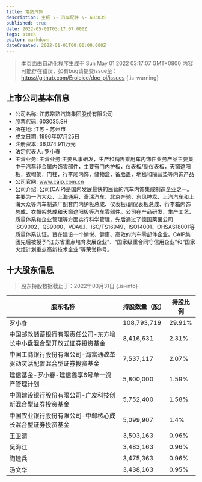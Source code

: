 ```yaml
---
title: 常熟汽饰
description: 主板 \- 汽车配件 \- 603035
published: true
date: 2022-05-01T03:17:07.000Z
tags: stock
editor: markdown
dateCreated: 2022-01-01T00:00:00.000Z
---
```


> 本页面由自动化程序生成于 Sun May 01 2022 03:17:07 GMT+0800
> 内容可能存在错误，如有bug请提交issue至：https://github.com/Eroleice/doc-pi/issues
{.is-warning}

## 上市公司基本信息
- 公司名称: 江苏常熟汽饰集团股份有限公司
- 股票代码: 603035.SH
- 所在地: 江苏 - 苏州市
- 成立日期: 1996年07月25日
- 注册资本: 36,074.911万元
- 法定代表人: 罗小春
- 主营业务: 主营业务:主要从事研发，生产和销售乘用车内饰件业务产品主要集中于汽车非金属内饰零部件，主要有门内护板，仪表板/副仪表板，天窗遮阳板，衣帽架，门柱，行李厢内饰，储物盒，备胎盖，地毯和隔音垫等内饰产品
- 公司官网: www.caip.com.cn
- 公司介绍: 公司(CAIP)是国内发展最快的民营的汽车内饰集成制造企业之一。主要为一汽大众、上海通用、奇瑞汽车、北京奔驰、东风神龙、上汽汽车和上海大众等汽车制造厂配套门内护板总成、仪表板/副仪表板总成、行李箱内饰总成、衣帽架总成和天窗遮阳板等汽车零部件。公司在产品研发、生产工艺、质量体系和企业管理等方面实行科学管理，先后通过了德国莱茵公司ISO9002、QS9000、VDA6.1、ISO/TS16949、ISO14001、OHSAS18001等质量体系认证，旨在建设一个愉悦、健康、高效的汽车零部件企业。CAIP集团先后被授予“江苏省重点培育发展企业”、“国家级重合同守信用企业”和“国家火炬计划重点高新技术企业”等荣誉称号。


## 十大股东信息
> 股东持股数据截止于：2022年03月31日
{.is-info}

| 股东名称 | 持股数量（股） | 持股比例 |
| --- | --- | --- |
| 罗小春 | 108,793,719 | 29.91% |
| 中国邮政储蓄银行有限责任公司-东方增长中小盘混合型开放式证券投资基金 | 8,416,631 | 2.31% |
| 中国工商银行股份有限公司-海富通改革驱动灵活配置混合型证券投资基金 | 7,537,117 | 2.07% |
| 建信基金-罗小春-建信鑫享6号单一资产管理计划 | 5,800,000 | 1.59% |
| 中国建设银行股份有限公司-广发科技创新混合型证券投资基金 | 5,752,400 | 1.58% |
| 中国农业银行股份有限公司-中邮核心成长混合型证券投资基金 | 5,099,907 | 1.4% |
| 王卫清 | 3,503,163 | 0.96% |
| 吴海江 | 3,483,163 | 0.96% |
| 陶建兵 | 3,475,363 | 0.96% |
| 汤文华 | 3,438,163 | 0.95% |




